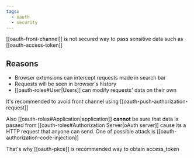 ```yaml
---
tags:
  - oauth
  - security
---
```

[[oauth-front-channel]] is not secured way to pass sensitive data such as [[oauth-access-token]]
## Reasons
- Browser extensions can intercept requests made in search bar
- Requests will be seen in browser's history
- [[oauth-roles#User|Users]] can modify requests' data on their own

It's recommended to avoid front channel using [[oauth-push-authorization-request]]

Also  [[oauth-roles#Application|application]] **cannot** be sure that data is passed from [[oauth-roles#Authorization Server|oAuth server]] cause its a HTTP request that anyone can send. One of possible attack is [[oauth-authorization-code-injection]]

That's why [[oauth-pkce]] is recommended way to obtain access_token